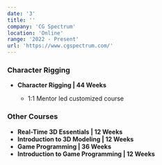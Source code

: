 ```yaml
---
date: '3'
title: ''
company: 'CG Spectrum'
location: 'Online'
range: '2022 - Present'
url: 'https://www.cgspectrum.com/'
---
```


### Character Rigging

- <b>Character Rigging | 44 Weeks</b>

  - 1:1 Mentor led customized course

### Other Courses

- <b>Real-Time 3D Essentials | 12 Weeks</b>
- <b>Introduction to 3D Modeling | 12 Weeks</b>
- <b>Game Programming | 36 Weeks</b>
- <b>Introduction to Game Programming | 12 Weeks</b>
